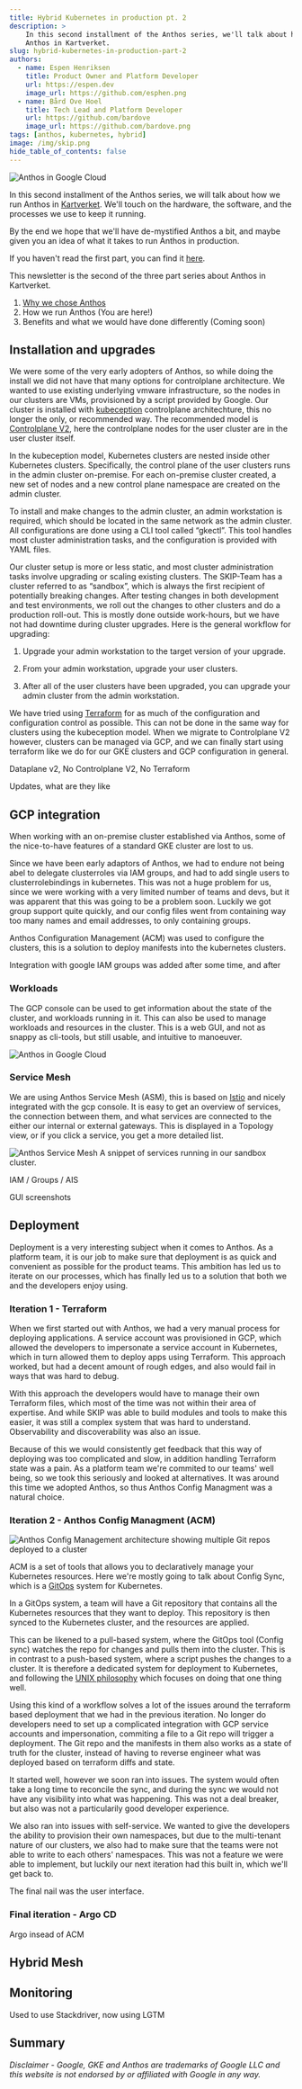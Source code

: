 ```yaml
---
title: Hybrid Kubernetes in production pt. 2
description: >
    In this second installment of the Anthos series, we'll talk about how we run
    Anthos in Kartverket. 
slug: hybrid-kubernetes-in-production-part-2
authors:
  - name: Espen Henriksen
    title: Product Owner and Platform Developer
    url: https://espen.dev
    image_url: https://github.com/esphen.png
  - name: Bård Ove Hoel
    title: Tech Lead and Platform Developer
    url: https://github.com/bardove
    image_url: https://github.com/bardove.png
tags: [anthos, kubernetes, hybrid]
image: /img/skip.png
hide_table_of_contents: false
---
```


![Anthos in Google Cloud](img/anthos-4.jpg)

In this second installment of the Anthos series, we will talk about how we run
Anthos in [Kartverket](https://kartverket.no/en). We'll touch on the hardware,
the software, and the processes we use to keep it running.

By the end we hope that we'll have de-mystified Anthos a bit, and maybe given
you an idea of what it takes to run Anthos in production.

If you haven't read the first part, you can find it
[here](/blog/hybrid-kubernetes-in-production-part-1).

<!--truncate-->

This newsletter is the second of the three part series about Anthos in
Kartverket.

1. [Why we chose Anthos](/blog/hybrid-kubernetes-in-production-part-1)
2. How we run Anthos (You are here!)
3. Benefits and what we would have done differently (Coming soon)

## Installation and upgrades

We were some of the very early adopters of Anthos, so while doing the install we
did not have that many options for controlplane architecture. We wanted to use
existing underlying vmware infrastructure, so the nodes in our clusters are VMs,
provisioned by a script provided by Google. Our cluster is installed with
[kubeception](https://kubernetes.io/blog/2017/01/how-we-run-kubernetes-in-kubernetes-kubeception/) controlplane architechture, this
no longer the only, or recommended way. The recommended model is [Controlplane V2](https://cloud.google.com/anthos/clusters/docs/on-prem/latest/how-to/create-user-cluster-controlplane-v2),
here the controlplane nodes for the user cluster are in the user cluster itself. 

In the kubeception model, Kubernetes clusters are nested inside other Kubernetes clusters. Specifically, the control plane of the user clusters runs in the admin cluster on-premise. For each on-premise cluster created, a new set of nodes and a new control plane namespace are created on the admin cluster.

To install and make changes to the admin cluster, an admin workstation is required, which should be located in the same network as the admin cluster. All configurations are done using a CLI tool called “gkectl”. This tool handles most cluster administration tasks, and the configuration is provided with YAML files.

Our cluster setup is more or less static, and most cluster administration tasks involve upgrading or scaling existing clusters. The SKIP-Team has a cluster referred to as “sandbox”, which is always the first recipient of potentially breaking changes. After testing changes in both development and test environments, we roll out the changes to other clusters and do a production roll-out. This is mostly done outside work-hours, but we have not had downtime during cluster upgrades. Here is the general workflow for upgrading:

1. Upgrade your admin workstation to the target version of your upgrade.

2. From your admin workstation, upgrade your user clusters.

3. After all of the user clusters have been upgraded, you can upgrade your admin cluster from the admin workstation.

We have tried using [Terraform](https://www.terraform.io/) for as much of the configuration and configuration control as possible. This can not be done in the same way for clusters using the kubeception model. When we migrate to Controlplane V2 however, clusters can be managed via GCP, and we can finally start using terraform like we do for our GKE clusters and GCP configuration in general.


Dataplane v2,
No Controlplane V2,
No Terraform

Updates, what are they like

## GCP integration

When working with an on-premise cluster established via Anthos, some of the nice-to-have features of a standard GKE cluster are lost to us.

Since we have been early adaptors of Anthos, we had to endure not being abel to delegate clusterroles via IAM groups, and had to add single users to clusterrolebindings in kubernetes. This was not a huge problem for us, since we were working with a very limited number of teams and devs, but it was apparent that this was going to be a problem soon. Luckily we got group support quite quickly, and our config files went from containing way too many names and email addresses, to only containing groups.

Anthos Configuration Management (ACM) was used to configure the clusters, this is a solution to deploy manifests into the kubernetes clusters. 

Integration with google IAM groups was added after some time, and after 

### Workloads
The GCP console can be used to get information about the state of the cluster, and workloads running in it. This can also be used to manage workloads and resources in the cluster. This is a web GUI, and not as snappy as cli-tools, but still usable, and intuitive to manoeuver.

![Anthos in Google Cloud](img/workload.png) 

### Service Mesh
We are using Anthos Service Mesh (ASM), this is based on [Istio](https://istio.io) and nicely integrated with the gcp console. It is easy to get an overview of services, the connection between them, and what services are connected to the either our internal or external gateways. This is displayed in a Topology view, or if you click a service, you get a more detailed list.

![Anthos Service Mesh](img/services.png)
A snippet of services running in our sandbox cluster.


IAM / Groups / AIS

GUI screenshots

## Deployment

Deployment is a very interesting subject when it comes to Anthos. As a platform
team, it is our job to make sure that deployment is as quick and convenient as
possible for the product teams. This ambition has led us to iterate on our
processes, which has finally led us to a solution that both we and the
developers enjoy using.

### Iteration 1 - Terraform

When we first started out with Anthos, we had a very manual process for
deploying applications. A service account was provisioned in GCP, which allowed
the developers to impersonate a service account in Kubernetes, which in turn
allowed them to deploy apps using Terraform. This approach worked, but had a
decent amount of rough edges, and also would fail in ways that was hard to
debug.

With this approach the developers would have to manage their own Terraform
files, which most of the time was not within their area of expertise. And while
SKIP was able to build modules and tools to make this easier, it was still a
complex system that was hard to understand. Observability and discoverability
was also an issue.

Because of this we would consistently get feedback that this way of deploying
was too complicated and slow, in addition handling Terraform state was a pain.
As a platform team we're commited to our teams' well being, so we took this
seriously and looked at alternatives. It was around this time we adopted Anthos,
so thus Anthos Config Managment was a natural choice.

### Iteration 2 - Anthos Config Managment (ACM)

![Anthos Config Management architecture showing multiple Git repos deployed to a cluster](img/acm-1.png)

ACM is a set of tools that allows you to declaratively manage your Kubernetes
resources. Here we're mostly going to talk about Config Sync, which is a
[GitOps](https://about.gitlab.com/topics/gitops/) system for Kubernetes.

In a GitOps system, a team will have a Git repository that contains all the
Kubernetes resources that they want to deploy. This repository is then synced
to the Kubernetes cluster, and the resources are applied.

This can be likened to a pull-based system, where the GitOps tool (Config sync)
watches the repo for changes and pulls them into the cluster. This is in
contrast to a push-based system, where a script pushes the changes to a
cluster. It is therefore a dedicated system for deployment to Kubernetes, and
following the [UNIX philosophy](https://en.wikipedia.org/wiki/Unix_philosophy)
which focuses on doing that one thing well.

Using this kind of a workflow solves a lot of the issues around the terraform
based deployment that we had in the previous iteration. No longer do developers
need to set up a complicated integration with GCP service accounts and
impersonation, commiting a file to a Git repo will trigger a deployment. The
Git repo and the manifests in them also works as a state of truth for the
cluster, instead of having to reverse engineer what was deployed based on
terraform diffs and state.

It started well, however we soon ran into issues. The system would often take
a long time to reconcile the sync, and during the sync we would not have any
visibility into what was happening. This was not a deal breaker, but also was
not a particularily good developer experience.

We also ran into issues with self-service. We wanted to give the developers the
ability to provision their own namespaces, but due to the multi-tenant nature
of our clusters, we also had to make sure that the teams were not able to write
to each others' namespaces. This was not a feature we were able to implement,
but luckily our next iteration had this built in, which we'll get back to.

The final nail was the user interface. 


### Final iteration - Argo CD

Argo insead of ACM

## Hybrid Mesh

## Monitoring

Used to use Stackdriver, now using LGTM

## Summary


_Disclaimer - Google, GKE and Anthos are trademarks of Google LLC and this website is not
endorsed by or affiliated with Google in any way._